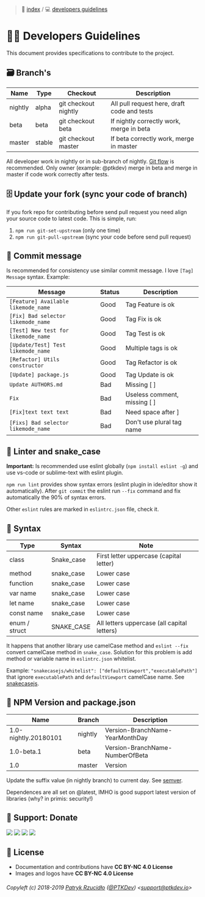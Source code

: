 > 📌 [index](../../README.md) / 💻 [developers guidelines](README.md)

# 👨‍💻 Developers Guidelines

This document provides specifications to contribute to the project.

## 🗃 Branch's

| Name      | Type     | Checkout               | Description                                   |
| ---       | ---      | ---                    | ---                                           |
| nightly   | alpha    | git checkout nightly   | All pull request here, draft code and tests   |
| beta      | beta     | git checkout beta      | If nightly correctly work, merge in beta      |
| master    | stable   | git checkout master    | If beta correctly work, merge in master       |

All developer work in nightly or in sub-branch of nightly. [Git flow](https://www.google.com/search?q=git+flow&oq=git+flow) is recommended. Only owner (example: @ptkdev) merge in beta and merge in master if code work correctly after tests.

## 🗄 Update your fork (sync your code of branch)
If you fork repo for contributing before send pull request you need align your source code to latest code. This is simple, run:
1. `npm run git-set-upstream` (only one time)
2. `npm run git-pull-upstream` (sync your code before send pull request)

## 🚩 Commit message
Is recommended for consistency use similar commit message. I love `[Tag] Message` syntax. Example:

| Message                               | Status  | Description                   |
| ---                                   | ---     | ---                           |
| `[Feature] Available likemode_name`   | Good    | Tag Feature is ok             |
| `[Fix] Bad selector likemode_name`    | Good    | Tag Fix is ok                 |
| `[Test] New test for likemode_name`   | Good    | Tag Test is ok                |
| `[Update/Test] Test likemode_name`    | Good    | Multiple tags is ok           |
| `[Refactor] Utils constructor`        | Good    | Tag Refactor is ok            |
| `[Update] package.js`                 | Good    | Tag Update is ok              |
| `Update AUTHORS.md`                   | Bad     | Missing [ ]                   |
| `Fix`                                 | Bad     | Useless comment, missing [ ]  |
| `[Fix]text text text`                 | Bad     | Need space after ]            |
| `[Fixs] Bad selector likemode_name`   | Bad     | Don't use plural tag name     |

## 🐍 Linter and snake_case
**Important:** Is recommended use eslint globally (`npm install eslint -g`) and use vs-code or sublime-text with eslint plugin.

`npm run lint` provides show syntax errors (eslint plugin in ide/editor show it automatically). After `git commit` the eslint run `--fix` command and fix automatically the 90% of syntax errors.

Other `eslint` rules are marked in `eslintrc.json` file, check it.

## 🐝 Syntax

| Type          | Syntax                 | Note                                          |
| ---           | ---                    | ---                                           |
| class         | Snake_case             | First letter uppercase (capital letter)       |
| method        | snake_case             | Lower case                                    |
| function      | snake_case             | Lower case                                    |
| var name      | snake_case             | Lower case                                    |
| let name      | snake_case             | Lower case                                    |
| const name    | snake_case             | Lower case                                    |
| enum / struct | SNAKE_CASE             | All letters uppercase (all capital letters)   |

It happens that another library use camelCase method and `eslint --fix` convert camelCase method in `snake_case`. Solution for this problem is add method or variable name in `eslintrc.json` whitelist.

Example:
`"snakecasejs/whitelist": ["defaultViewport","executablePath"]` that ignore `executablePath` and `defaultViewport` camelCase name. See [snakecasejs](https://github.com/ptkdev/eslint-plugin-snakecasejs).

## 🍄 NPM Version and package.json

| Name                  | Branch     | Description                      |
| ---                   | ---        |  ---                             |
| 1.0-nightly.20180101  | nightly    | Version-BranchName-YearMonthDay  |
| 1.0-beta.1            | beta       | Version-BranchName-NumberOfBeta  |
| 1.0                   | master     | Version                          |

Update the suffix value (in nightly branch) to current day. See [semver](https://semver.npmjs.com/).

Dependences are all set on @latest, IMHO is good support latest version of libraries (why? in primis: security!)

## 🎁 Support: Donate
[![](https://img.shields.io/badge/donate-paypal-005EA6.svg)](http://paypal.ptkdev.io) [![](https://img.shields.io/badge/donate-patreon-F87668.svg)](http://patreon.ptkdev.io) [![](https://img.shields.io/badge/donate-opencollective-5DA4F9.svg)](http://opencollective.ptkdev.io) [![](https://img.shields.io/badge/buy%20me-coffee-4B788C.svg)](http://coffee.ptkdev.io)

## 💫 License
* Documentation and contributions have **CC BY-NC 4.0 License**
* Images and logos have **CC BY-NC 4.0 License**

###### Copyleft (c) 2018-2019 [Patryk Rzucidło](https://ptk.dev) ([@PTKDev](https://twitter.com/ptkdev)) <[support@ptkdev.io](mailto:support@ptkdev.io)>